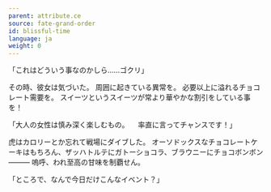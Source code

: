 ```yaml
---
parent: attribute.ce
source: fate-grand-order
id: blissful-time
language: ja
weight: 0
---
```


「これはどういう事なのかしら……ゴクリ」

その時、彼女は気づいた。
周囲に起きている異常を。
必要以上に溢れるチョコレート需要を。
スイーツというスイーツが常より華やかな割引をしている事を！

「大人の女性は慎み深く楽しむもの。
　率直に言ってチャンスです！」

虎はカロリーとか忘れて戦場にダイブした。
オーソドックスなチョコレートケーキはもちろん、ザッハトルテにガトーショコラ、ブラウニーにチョコボンボン―――
嗚呼、われ至高の甘味を制覇せん。

「ところで、なんで今日だけこんなイベント？」
